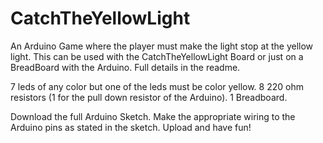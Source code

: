 # CatchTheYellowLight
An Arduino Game where the player must make the light stop at the yellow light. This can be used with the CatchTheYellowLight Board or just on a BreadBoard with the Arduino. Full details in the readme. 

7 leds of any color but one of the leds must be color yellow. 
8 220 ohm resistors (1 for the pull down resistor of the Arduino).
1 Breadboard.

Download the full Arduino Sketch. Make the appropriate wiring to the Arduino pins as stated in the sketch.
Upload and have fun!
